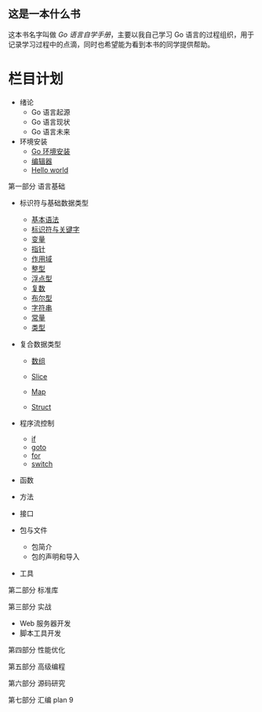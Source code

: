 ## 这是一本什么书

这本书名字叫做 *Go 语言自学手册*，主要以我自己学习 Go 语言的过程组织，用于记录学习过程中的点滴，同时也希望能为看到本书的同学提供帮助。

# 栏目计划

* 绪论
  * Go 语言起源
  * Go 语言现状
  * Go 语言未来
* 环境安装
  * [Go 环境安装](./环境安装/Go环境安装.md)
  * [编辑器](./环境安装/编辑器.md)
  * [Hello world](./环境安装/Helloworld.md)

第一部分 语言基础

* 标识符与基础数据类型

  * [基本语法](./语言基础/标识符与基础数据类型/基本语法.md)
  * [标识符与关键字](./语言基础/标识符与基础数据类型/标识符与关键字.md)
  * [变量](./语言基础/标识符与基础数据类型/变量.md)
  * [指针](./语言基础/标识符与基础数据类型/指针.md)
  * [作用域](./语言基础/标识符与基础数据类型/作用域.md)
  * [整型](./语言基础/标识符与基础数据类型/整型.md)
  * [浮点型](./语言基础/标识符与基础数据类型/浮点型.md)
  * [复数](./语言基础/标识符与基础数据类型/复数.md)
  * [布尔型](./语言基础/标识符与基础数据类型/复数.md)
  * [字符串](./语言基础/标识符与基础数据类型/字符串.md)
  * [常量](./语言基础/标识符与基础数据类型/常量.md)
  * [类型](./语言基础/标识符与基础数据类型/类型.md)
* 复合数据类型

  * [数组](./语言基础/复合数据类型/数组.md)

  * [Slice](./语言基础/复合数据类型/Slice.md)

  * [Map](./语言基础/复合数据类型/Map.md)

  * [Struct](./语言基础/复合数据类型/结构体.md)

* 程序流控制
  * [if](./语言基础/程序流控制/if.md)
  * [goto](./语言基础/程序流控制/goto.md) 
  * [for](./语言基础/程序流控制/for.md)
  * [switch](./语言基础/程序流控制/switch.md)
* 函数
* 方法
* 接口
* 包与文件

  * 包简介
  * 包的声明和导入
* 工具

第二部分 标准库

第三部分 实战

* Web 服务器开发
* 脚本工具开发

第四部分 性能优化

第五部分 高级编程

第六部分 源码研究

第七部分 汇编 plan 9